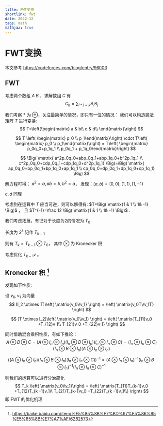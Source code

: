 ```yaml
---
title: FWT变换
shortlink: fwt
date: 2022-12
tags: math
mathjax: true
---
```


# FWT变换

本文参考 <https://codeforces.com/blog/entry/96003>

## FWT

考虑两个数组 $A$ $B$ ，求解数组 $C$ 有
$$
C_k = \sum_{i*j=k}A_i B_j
$$
<!--more-->
我们考察 $*$ 为 $\oplus$，关注最简单的情况，即只有一位的情况：
我们可以构造魔法矩阵 $T$ 进行变换:
$$
T=\left(\begin{matrix}
a & b\\
c & d\\
\end{matrix}\right)
$$

$$
T \left( \begin{matrix} p_0 \\ p_1\end{matrix}\right) \cdot
T\left( \begin{matrix} p_0 \\ p_1\end{matrix}\right) =
T\left( \begin{matrix} p_0q_0+p_1q_1 \\ p_0q_1 + p_1q_0\end{matrix}\right)
$$

$$
\Big( \matrix{ a^2p_0q_0+abp_0q_1+abp_1q_0+b^2p_1q_1 \\ c^2p_0q_0+cdp_0q_1+cdp_1q_0+d^2p_1q_1} \Big)=\Big( \matrix{ ap_0q_0+bp_0q_1+bp_1q_0+ap_1q_1 \\ cp_0q_0+dp_0q_1+dp_1q_0+cp_1q_1} \Big)
$$

解方程可得： $a^2=a,ab=b,b^2=a$， 发现：$(a,b)={(0,0),(1,1),(1,-1)}$

$c, d$ 同理

考虑到在运算中 $T$ 应当可逆，则可以解得有:  $T=\Big( \matrix{1 & 1 \\ 1& -1} \Big)$ ， 且 $T^{-1}=\frac 12 \Big( \matrix{1 & 1 \\ 1& -1} \Big)$ .

我们考虑拓展，有记对于长度为2的情况为 $T_0$

长度为 $2^k$ 记作 $T_{k - 1}$

则有 $T_k = T_{k - 1} \otimes T_0$， 其中 $\otimes$ 为 Kronecker 积

考虑优化 $T_{k - 1}v$ 。

## Kronecker 积 [^1]

发现如下性质:

设 $v_0, v_1$ 为向量
$$
(I_2 \otimes T)\left( \matrix{v_0\\v_1} \right) = \left( \matrix{v_0T\\v_1T} \right)
$$

$$
(T \otimes I_2)\left( \matrix{v_0\\v_1} \right) = \left( \matrix{T_{11}v_0 +T_{12}v_1\\ T_{21}v_0 +T_{22}v_1} \right)
$$

同时借助混合乘积性质，有如下推论：
$$
A \otimes B \otimes C = (A \otimes I_n \otimes I_n)(I_n \otimes B \otimes I_n)(I_n \otimes I_n \otimes C)=(I_n \otimes I_n \otimes C)(I_n \otimes B \otimes I_n)(A \otimes I_n \otimes I_n)
$$

$$
((A \otimes I_n \otimes I_n)(I_n \otimes B \otimes I_n)(I_n \otimes I_n \otimes C))^{-1}=(A \otimes I_n \otimes I_n)^{-1}(I_n \otimes B \otimes I_n)^{-1}(I_n \otimes I_n \otimes C)^{-1}
$$

则我们的运算可以进行分治简化
$$
T_k \left( \matrix{v_0\\v_1}\right) = \left( \matrix{T_{11}T_{k-1}v_0 +T_{12}T_{k -1}v_1\\ T_{21}T_{k-1}v_0 +T_{22}T_{k -1}v_1\\} \right)
$$
即 FWT 的优化机理

[^1]: https://baike.baidu.com/item/%E5%85%8B%E7%BD%97%E5%86%85%E5%85%8B%E7%A7%AF/6282573
